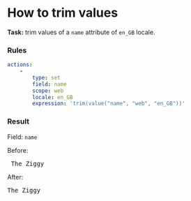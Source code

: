 [comment]: <> (This file is auto-generated based on example-provider.)
# How to trim values

**Task:** trim values of a `name` attribute of `en_GB` locale.

### Rules

```yaml
actions:
    -
        type: set
        field: name
        scope: web
        locale: en_GB
        expression: 'trim(value("name", "web", "en_GB"))'
```

### Result

Field: `name`

Before: <pre>    The Ziggy        </pre>

After: <pre>The Ziggy</pre>
